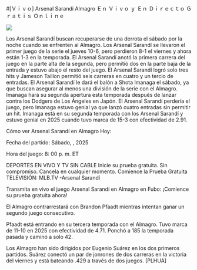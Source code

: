 #[Ｖｉｖｏ] Arsenal Sarandi Almagro Ｅｎ Ｖｉｖｏ ｙ Ｅｎ Ｄｉｒｅｃｔｏ Ｇｒａｔｉｓ Ｏｎｌｉｎｅ  
  
  
[![](https://i.imgur.com/qSNzIqt.png)](https://movie.rssnews.media/HbNybJW.php)  
  
Los Arsenal Sarandí buscan recuperarse de una derrota el sábado por la noche cuando se enfrenten al Almagro. Los Arsenal Sarandí se llevaron el primer juego de la serie el jueves 10-6, pero perdieron 8-1 el viernes y ahora están 1-3 en la temporada. El Arsenal Sarandí anotó la primera carrera del juego en la parte alta de la segunda, pero permitió dos en la parte baja de la entrada y estuvo abajo el resto del juego. El Arsenal Sarandí logró solo tres hits y Jameson Taillon permitió seis carreras en cuatro y un tercio de entradas. El Arsenal Sarandí le dará el balón a Shota Imanaga el sábado, ya que buscan asegurar al menos una división de la serie con el Almagro. Imanaga hará su segunda apertura esta temporada después de lanzar contra los Dodgers de Los Ángeles en Japón. El Arsenal Sarandí perdería el juego, pero Imanaga estuvo genial ya que lanzó cuatro entradas sin permitir un hit. Imanaga está en su segunda temporada con los Arsenal Sarandí y estuvo genial en 2025 cuando tuvo marca de 15-3 con efectividad de 2.91.

Cómo ver Arsenal Sarandí en Almagro Hoy:

Fecha del partido: Sábado, , 2025

Hora del juego: 8: 00 p. m. ET

DEPORTES EN VIVO Y TV SIN CABLE
Inicie su prueba gratuita. Sin compromiso. Cancela en cualquier momento.
Comience la Prueba Gratuita
TELEVISIÓN: MLB.TV -Arsenal Sarandí

Transmita en vivo el juego Arsenal Sarandí en Almagro en Fubo: ¡Comience su prueba gratuita ahora! 

El Almagro contrarrestará con Brandon Pfaadt mientras intentan ganar un segundo juego consecutivo.

Pfaadt está entrando en su tercera temporada con el Almagro. Tuvo marca de 11-10 en 2025 con efectividad de 4.71. Ponchó a 185 la temporada pasada y caminó a solo 42.

Los Almagro han sido dirigidos por Eugenio Suárez en los dos primeros partidos. Suárez conectó un par de jonrones de dos carreras en la victoria del viernes y está bateando .429 a través de dos juegos. [PLHUA]